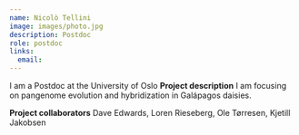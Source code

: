 ```yaml
---
name: Nicolò Tellini
image: images/photo.jpg
description: Postdoc
role: postdoc
links:
  email: 
---
```


I am a Postdoc at the University of Oslo
**Project description** I am focusing on pangenome evolution and hybridization in Galápagos daisies.

**Project collaborators** Dave Edwards, Loren Rieseberg, Ole Tørresen, Kjetill Jakobsen

